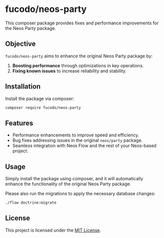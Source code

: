 # fucodo/neos-party

This composer package provides fixes and performance improvements for the Neos Party package.

## Objective

`fucodo/neos-party` aims to enhance the original Neos Party package by:

1. **Boosting performance** through optimizations in key operations.
2. **Fixing known issues** to increase reliability and stability.

## Installation

Install the package via composer:

```bash
composer require fucodo/neos-party
```


## Features

- Performance enhancements to improve speed and efficiency.
- Bug fixes addressing issues in the original `neos/party` package.
- Seamless integration with Neos Flow and the rest of your Neos-based project.

## Usage

Simply install the package using composer, and it will automatically enhance the functionality of the original Neos Party package.

Please also run the migrations to apply the necessary database changes:

```bash
./flow doctrine:migrate
```

## License

This project is licensed under the [MIT License](LICENSE).

